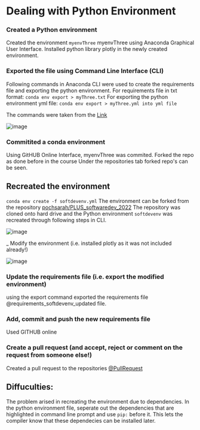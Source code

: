 # Dealing with Python Environment

### Created a Python environment
Created the environment ```` myenvThree ```` myenvThree using Anaconda Graphical User Interface.
Installed python library plotly in the newly created environment.

### Exported the file using Command Line Interface (CLI)
Following commands in Anaconda CLI were used to create the requirements file and exporting the python environment. 
For requirements file in txt format:
``` conda env export > myThree.txt ```
For exporting the python environment yml file:
``` conda env export > myThree.yml into yml file ```

The commands were taken from the [Link](https://stackoverflow.com/questions/48278769/export-import-conda-environment-and-package-including-local-files) 

![image](https://user-images.githubusercontent.com/28218597/165750197-3cefbae2-66c9-4161-81fd-f17e80cfbc87.png)


### Commitited a conda environment
Using GitHUB Online Interface, myenvThree was commited.
Forked the repo as done before in the course 
Under the repositories tab forked repo's can be seen.

## Recreated the environment

``` conda env create -f softdevenv.yml ```
The environment can be forked from the repository [pochsarah/PLUS_softwaredev_2022](https://github.com/pochsarah/PLUS_softwaredev_2022)
The repository was cloned onto hard drive and the Python environment ```` softdevenv ```` was recreated through following steps in CLI. 


![image](https://user-images.githubusercontent.com/28218597/165758386-17676782-aac1-4d8f-8a6a-ff7b58207888.png)

_ Modify the environment (i.e. installed plotly as it was not included already!)

![image](https://user-images.githubusercontent.com/28218597/165759785-2d35b90c-39b4-4968-a1c1-60ace7563a72.png)




### Update the requirements file (i.e. export the modified environment)
using the export command exported the requirements file @requirements_softdevenv_updated file.

### Add, commit and push the new requirements file
Used GITHUB online

### Create a pull request (and accept, reject or comment on the request from someone else!)
Created a pull request to the repositories [@PullRequest](https://github.com/pochsarah/PLUS_softwaredev_2022)

## Diffuculties:
The problem arised in recreating the environment due to dependencies.
In the python environment file, seperate out the dependencies that are highlighted in command line prompt 
and use ``` pip: ``` before it. This lets the compiler know that these dependecies can be installed later.

